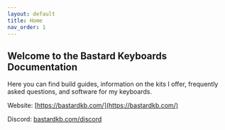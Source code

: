 ```yaml
---
layout: default
title: Home
nav_order: 1
---
```

## Welcome to the Bastard Keyboards Documentation

Here you can find build guides, information on the kits I offer, frequently asked questions, and software for my keyboards.

Website: [https://bastardkb.com/](https://bastardkb.com/)

Discord: [bastardkb.com/discord](bastardkb.com/discord)

